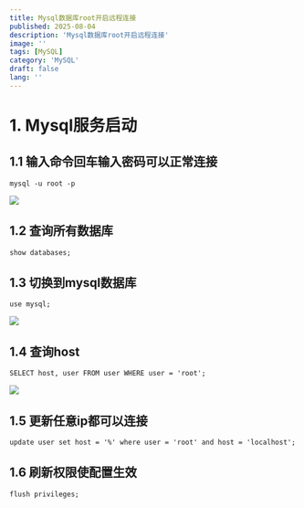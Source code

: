 ```yaml
---
title: Mysql数据库root开启远程连接
published: 2025-08-04
description: 'Mysql数据库root开启远程连接'
image: ''
tags: [MySQL]
category: 'MySQL'
draft: false 
lang: ''
---
```

# 1. Mysql服务启动

## 1.1 输入命令回车输入密码可以正常连接

```
mysql -u root -p
```

![](https://img.quenjoy.com/blog/1754272654698-2f763837-43fd-4116-a2eb-61e1cb27a440.png)

## 1.2 查询所有数据库

```
show databases;
```

## 1.3 切换到mysql数据库

```
use mysql;
```

![](https://img.quenjoy.com/blog/1754272787752-db58c645-2c42-4333-86dc-8b89371fb577.png)

## 1.4 查询host

```
SELECT host, user FROM user WHERE user = 'root';
```

![](https://img.quenjoy.com/blog/1754272837876-084421e0-050c-486a-9544-d1fef1ff2f36.png)

## 1.5 更新任意ip都可以连接

```
update user set host = '%' where user = 'root' and host = 'localhost';
```

## 1.6 刷新权限使配置生效

```
flush privileges;
```